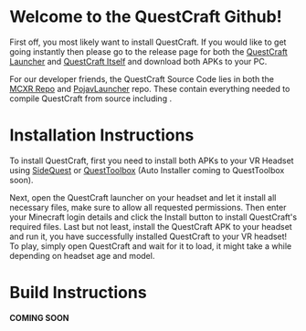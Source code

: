 # **Welcome to the QuestCraft Github!**

First off, you most likely want to install QuestCraft. If you would like to get going instantly then please go to the release page for both the [QuestCraft Launcher](LINKSOON) and [QuestCraft Itself](LINKSOON) and download both APKs to your PC.

For our developer friends, the QuestCraft Source Code lies in both the [MCXR Repo](github.com/QuestCraftPlusPlus/MCXR) and [PojavLauncher](github.com/QuestCraftPlusPlus/PojavLauncher) repo. These contain everything needed to compile QuestCraft from source including .

# **Installation Instructions**
To install QuestCraft, first you need to install both APKs to your VR Headset using [SideQuest](https://sidequestvr.com) or [QuestToolbox](https://github.com/mitchv2020/QuestToolbox) (Auto Installer coming to QuestToolbox soon).

Next, open the QuestCraft launcher on your headset and let it install all necessary files, make sure to allow all requested permissions. Then enter your Minecraft login details and click the Install button to install QuestCraft's required files. Last but not least, install the QuestCraft APK to your headset and run it, you have successfully installed QuestCraft to your VR headset! To play, simply open QuestCraft and wait for it to load, it might take a while depending on headset age and model.

# **Build Instructions**

**COMING SOON**
